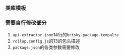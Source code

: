 ### 类库模板
### 需要自行修改部分
  1. `api-extractor.json`14行的`brisky-package-tempalte`
  2. `rollup.config.js`的13的包头描述
  3. `package.json`的各类参数需要修改
